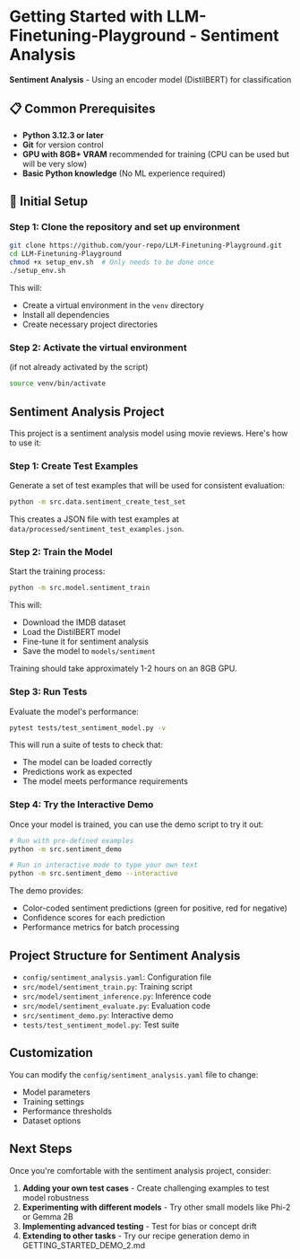 # Getting Started with LLM-Finetuning-Playground - Sentiment Analysis

**Sentiment Analysis** - Using an encoder model (DistilBERT) for classification

## 📋 Common Prerequisites

- **Python 3.12.3 or later**
- **Git** for version control
- **GPU with 8GB+ VRAM** recommended for training (CPU can be used but will be very slow)
- **Basic Python knowledge** (No ML experience required)

## 🔧 Initial Setup

### Step 1: Clone the repository and set up environment

```bash
git clone https://github.com/your-repo/LLM-Finetuning-Playground.git
cd LLM-Finetuning-Playground
chmod +x setup_env.sh  # Only needs to be done once
./setup_env.sh
```

This will:

- Create a virtual environment in the `venv` directory
- Install all dependencies
- Create necessary project directories

### Step 2: Activate the virtual environment
(if not already activated by the script)

```bash
source venv/bin/activate
```

## Sentiment Analysis Project

This project is a sentiment analysis model using movie reviews. Here's how to use it:

### Step 1: Create Test Examples

Generate a set of test examples that will be used for consistent evaluation:

```bash
python -m src.data.sentiment_create_test_set
```

This creates a JSON file with test examples at `data/processed/sentiment_test_examples.json`.

### Step 2: Train the Model

Start the training process:

```bash
python -m src.model.sentiment_train
```

This will:

- Download the IMDB dataset
- Load the DistilBERT model
- Fine-tune it for sentiment analysis
- Save the model to `models/sentiment`

Training should take approximately 1-2 hours on an 8GB GPU.

### Step 3: Run Tests

Evaluate the model's performance:

```bash
pytest tests/test_sentiment_model.py -v
```

This will run a suite of tests to check that:

- The model can be loaded correctly
- Predictions work as expected
- The model meets performance requirements

### Step 4: Try the Interactive Demo

Once your model is trained, you can use the demo script to try it out:

```bash
# Run with pre-defined examples
python -m src.sentiment_demo

# Run in interactive mode to type your own text
python -m src.sentiment_demo --interactive
```

The demo provides:

- Color-coded sentiment predictions (green for positive, red for negative)
- Confidence scores for each prediction
- Performance metrics for batch processing

## Project Structure for Sentiment Analysis

- `config/sentiment_analysis.yaml`: Configuration file
- `src/model/sentiment_train.py`: Training script
- `src/model/sentiment_inference.py`: Inference code
- `src/model/sentiment_evaluate.py`: Evaluation code  
- `src/sentiment_demo.py`: Interactive demo
- `tests/test_sentiment_model.py`: Test suite

## Customization

You can modify the `config/sentiment_analysis.yaml` file to change:

- Model parameters
- Training settings
- Performance thresholds
- Dataset options

## Next Steps

Once you're comfortable with the sentiment analysis project, consider:

1. **Adding your own test cases** - Create challenging examples to test model robustness
2. **Experimenting with different models** - Try other small models like Phi-2 or Gemma 2B
3. **Implementing advanced testing** - Test for bias or concept drift
4. **Extending to other tasks** - Try our recipe generation demo in GETTING_STARTED_DEMO_2.md
